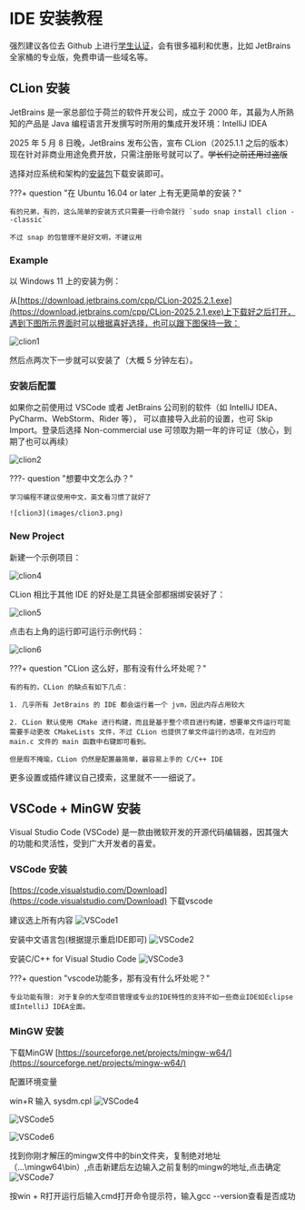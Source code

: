 # IDE 安装教程

强烈建议各位去 Github 上进行[学生认证](https://github.com/education)，会有很多福利和优惠，比如 JetBrains 全家桶的专业版，免费申请一些域名等。

## CLion 安装

JetBrains 是一家总部位于荷兰的软件开发公司，成立于 2000 年，其最为人所熟知的产品是 Java 编程语言开发撰写时所用的集成开发环境：IntelliJ IDEA

2025 年 5 月 8 日晚，JetBrains 发布公告，宣布 CLion（2025.1.1 之后的版本） 现在针对非商业用途免费开放，只需注册账号就可以了。~~学长们之前还用过盗版~~

选择对应系统和架构的[安装包](https://www.jetbrains.com/clion/download)下载安装即可。

???+ question "在 Ubuntu 16.04 or later 上有无更简单的安装？"

    有的兄弟，有的，这么简单的安装方式只需要一行命令就行 `sudo snap install clion --classic`

    不过 snap 的包管理不是好文明，不建议用

### Example

以 Windows 11 上的安装为例：

从[https://download.jetbrains.com/cpp/CLion-2025.2.1.exe](https://download.jetbrains.com/cpp/CLion-2025.2.1.exe)上下载好之后打开，遇到下图所示界面时可以根据喜好选择，也可以跟下图保持一致：

![clion1](images/clion1.png)

然后点两次下一步就可以安装了（大概 5 分钟左右）。

### 安装后配置

如果你之前使用过 VSCode 或者 JetBrains 公司别的软件（如 IntelliJ IDEA、PyCharm、WebStorm、Rider 等），
可以直接导入此前的设置，也可 Skip Import。登录后选择 Non-commercial use 可领取为期一年的许可证（放心，到期了也可以再续）

![clion2](images/clion2.png)

???- question "想要中文怎么办？"

    学习编程不建议使用中文，英文看习惯了就好了

    ![clion3](images/clion3.png)

### New Project

新建一个示例项目：

![clion4](images/clion4.png)

CLion 相比于其他 IDE 的好处是工具链全部都捆绑安装好了：

![clion5](images/clion5.png)

点击右上角的运行即可运行示例代码：

![clion6](images/clion6.png)

???+ question "CLion 这么好，那有没有什么坏处呢？"

    有的有的，CLion 的缺点有如下几点：

    1. 几乎所有 JetBrains 的 IDE 都会运行着一个 jvm，因此内存占用较大

    2. CLion 默认使用 CMake 进行构建，而且是基于整个项目进行构建，想要单文件运行可能需要手动更改 CMakeLists 文件，不过 CLion 也提供了单文件运行的选项，在对应的 main.c 文件的 main 函数中右键即可看到。

    但是瑕不掩瑜，CLion 仍然是配置最简单，最容易上手的 C/C++ IDE

更多设置或插件建议自己摸索，这里就不一一细说了。

## VSCode + MinGW 安装

Visual Studio Code (VSCode) 是一款由微软开发的开源代码编辑器，因其强大的功能和灵活性，受到广大开发者的喜爱。

### VSCode 安装

[https://code.visualstudio.com/Download](https://code.visualstudio.com/Download) 下载vscode

建议选上所有内容
![VSCode1](images/VSCode1.png)

安装中文语言包(根据提示重启IDE即可)
![VSCode2](images/VSCode2.png)

安装C/C++ for Visual Studio Code
![VSCode3](images/VSCode3.png)

???+ question "vscode功能多，那有没有什么坏处呢？"

    专业功能有限: 对于复杂的大型项目管理或专业的IDE特性的支持不如一些商业IDE如Eclipse或IntelliJ IDEA全面。

### MinGW 安装

下载MinGW
[https://sourceforge.net/projects/mingw-w64/](https://sourceforge.net/projects/mingw-w64/)

配置环境变量

win+R 输入 sysdm.cpl
![VSCode4](images/VSCode4.png)

![VSCode5](images/VSCode5.png)

![VSCode6](images/VSCode6.png)

找到你刚才解压的mingw文件中的bin文件夹，复制绝对地址（...\mingw64\bin）,点击新建后左边输入之前复制的mingw的地址,点击确定
![VSCode7](images/VSCode7.png)

按win + R打开运行后输入cmd打开命令提示符，输入gcc --version查看是否成功
